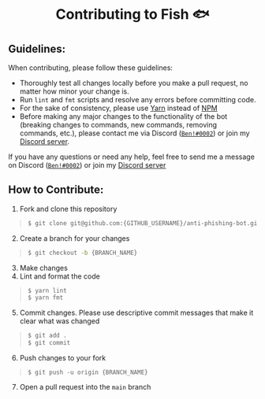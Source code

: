 <h1 align="center">Contributing to Fish 🐟</h1>

## Guidelines:
When contributing, please follow these guidelines:

- Thoroughly test all changes locally before you make a pull request, no matter how minor your change is.
- Run `lint` and `fmt` scripts and resolve any errors before committing code.
- For the sake of consistency, please use [Yarn](https://yarnpkg.com) instead of [NPM](https://npmjs.org)
- Before making any major changes to the functionality of the bot (breaking changes to commands, new commands, removing commands, etc.), please contact me via Discord ([`Ben!#0002`](https://discord.com/users/255834596766253057)) or join my [Discord server](https://pupy.gay/d).

If you have any questions or need any help, feel free to send me a message on Discord ([`Ben!#0002`](https://discord.com/users/255834596766253057)) or join my [Discord server](https://pupy.gay/d)

## How to Contribute:

1. Fork and clone this repository
> ```bash
> $ git clone git@github.com:{GITHUB_USERNAME}/anti-phishing-bot.git
> ```
2. Create a branch for your changes
> ```bash
> $ git checkout -b {BRANCH_NAME}
> ```
3. Make changes
4. Lint and format the code
> ```bash
> $ yarn lint
> $ yarn fmt
> ```
5. Commit changes. Please use descriptive commit messages that make it clear what was changed
> ```bash
> $ git add .
> $ git commit
> ```
6. Push changes to your fork
> ```
> $ git push -u origin {BRANCH_NAME}
> ```
7. Open a pull request into the `main` branch
